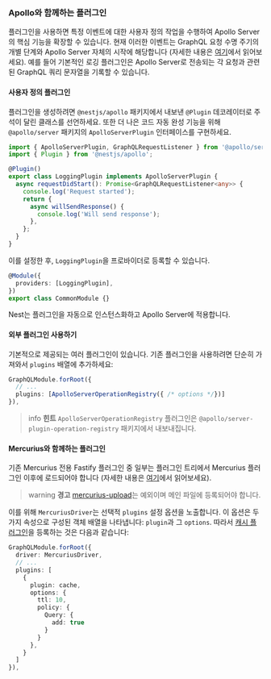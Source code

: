 ### Apollo와 함께하는 플러그인

플러그인을 사용하면 특정 이벤트에 대한 사용자 정의 작업을 수행하여 Apollo Server의 핵심 기능을 확장할 수 있습니다. 현재 이러한 이벤트는 GraphQL 요청 수명 주기의 개별 단계와 Apollo Server 자체의 시작에 해당합니다 (자세한 내용은 [여기](https://www.apollographql.com/docs/apollo-server/integrations/plugins/)에서 읽어보세요). 예를 들어 기본적인 로깅 플러그인은 Apollo Server로 전송되는 각 요청과 관련된 GraphQL 쿼리 문자열을 기록할 수 있습니다.

#### 사용자 정의 플러그인

플러그인을 생성하려면 `@nestjs/apollo` 패키지에서 내보낸 `@Plugin` 데코레이터로 주석이 달린 클래스를 선언하세요. 또한 더 나은 코드 자동 완성 기능을 위해 `@apollo/server` 패키지의 `ApolloServerPlugin` 인터페이스를 구현하세요.

```typescript
import { ApolloServerPlugin, GraphQLRequestListener } from '@apollo/server';
import { Plugin } from '@nestjs/apollo';

@Plugin()
export class LoggingPlugin implements ApolloServerPlugin {
  async requestDidStart(): Promise<GraphQLRequestListener<any>> {
    console.log('Request started');
    return {
      async willSendResponse() {
        console.log('Will send response');
      },
    };
  }
}
```

이를 설정한 후, `LoggingPlugin`을 프로바이더로 등록할 수 있습니다.

```typescript
@Module({
  providers: [LoggingPlugin],
})
export class CommonModule {}
```

Nest는 플러그인을 자동으로 인스턴스화하고 Apollo Server에 적용합니다.

#### 외부 플러그인 사용하기

기본적으로 제공되는 여러 플러그인이 있습니다. 기존 플러그인을 사용하려면 단순히 가져와서 `plugins` 배열에 추가하세요:

```typescript
GraphQLModule.forRoot({
  // ...
  plugins: [ApolloServerOperationRegistry({ /* options */})]
}),
```

> info **힌트** `ApolloServerOperationRegistry` 플러그인은 `@apollo/server-plugin-operation-registry` 패키지에서 내보내집니다.

#### Mercurius와 함께하는 플러그인

기존 Mercurius 전용 Fastify 플러그인 중 일부는 플러그인 트리에서 Mercurius 플러그인 이후에 로드되어야 합니다 (자세한 내용은 [여기](https://mercurius.dev/#/docs/plugins)에서 읽어보세요).

> warning **경고** [mercurius-upload](https://github.com/mercurius-js/mercurius-upload)는 예외이며 메인 파일에 등록되어야 합니다.

이를 위해 `MercuriusDriver`는 선택적 `plugins` 설정 옵션을 노출합니다. 이 옵션은 두 가지 속성으로 구성된 객체 배열을 나타냅니다: `plugin`과 그 `options`. 따라서 [캐시 플러그인](https://github.com/mercurius-js/cache)을 등록하는 것은 다음과 같습니다:

```typescript
GraphQLModule.forRoot({
  driver: MercuriusDriver,
  // ...
  plugins: [
    {
      plugin: cache,
      options: {
        ttl: 10,
        policy: {
          Query: {
            add: true
          }
        }
      },
    }
  ]
}),
```